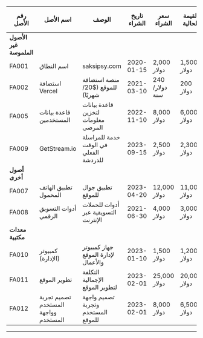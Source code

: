 
| **رقم الأصل** | **اسم الأصل**          | **الوصف**                                         | **تاريخ الشراء**  | **سعر الشراء**  | **القيمة الحالية** | **الاستهلاك**  | **الكمية** | **مدة الاستخدام المتوقعة**      | **الموقع**         | **الحالة**  |
|---------------|------------------------|--------------------------------------------------|-------------------|-----------------|--------------------|----------------|------------|------------------------------|--------------------|-------------|
| **الأصول غير الملموسة**                                                                                                                                     |
| FA001         | اسم النطاق             | saksipsy.com                        | 2020-01-15        | 2,000 دولار      | 1,500 دولار        | 500 دولار      | 1          | 10 سنوات                     | عبر الإنترنت       | نشط         |
| FA002         | استضافة Vercel         | منصة استضافة للموقع ($20/شهريًا)                  | 2021-03-10        | 240 دولار/سنة    | 200 دولار          | 40 دولار       | 1          | اشتراك سنوي                  | عبر الإنترنت       | نشط         |
| FA005         | قاعدة بيانات المستخدمين | قاعدة بيانات لتخزين معلومات المرضى               | 2022-11-10        | 8,000 دولار      | 6,000 دولار        | 2,000 دولار    | 1          | 10 سنوات                     | عبر الإنترنت       | نشط         |
| FA009         | GetStream.io           | خدمة للمراسلة في الوقت الفعلي للدردشة            | 2023-09-15        | 2,500 دولار      | 2,300 دولار        | 200 دولار      | 1          | سنة واحدة                    | عبر الإنترنت       | نشط         |
| **أصول أخرى**                                                                                                                                            |
| FA007         | تطبيق الهاتف المحمول    | تطبيق جوال للموقع                                | 2023-04-20        | 12,000 دولار     | 11,000 دولار       | 1,000 دولار    | 1          | 5 سنوات                      | عبر الإنترنت       | نشط         |
| FA008         | أدوات التسويق الرقمي     | أدوات للحملات التسويقية عبر الإنترنت             | 2021-06-30        | 4,000 دولار      | 3,000 دولار        | 1,000 دولار    | 1          | 3 سنوات                      | عبر الإنترنت       | نشط         |
| **معدات مكتبية**                                                                                                                                        |
| FA010         | كمبيوتر (الإدارة)       | جهاز كمبيوتر لإدارة الموقع والأعمال             | 2023-01-10        | 1,500 دولار      | 1,200 دولار        | 300 دولار      | 1          | 3 سنوات                      | المكتب            | نشط         |
| FA011         | تطوير الموقع            | التكلفة الإجمالية لتطوير الموقع                 | 2023-02-01        | 25,000 دولار     | 20,000 دولار       | 5,000 دولار    | 1          | 5 سنوات                      | عبر الإنترنت       | نشط         |
| FA012         | تصميم تجربة المستخدم وواجهة المستخدم | تصميم واجهة وتجربة المستخدم للموقع          | 2023-02-01        | 8,000 دولار      | 6,500 دولار        | 1,500 دولار    | 1          | 5 سنوات                      | عبر الإنترنت       | نشط         |

---
